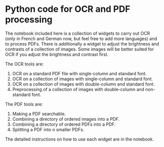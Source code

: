 # Python code for OCR and PDF processing

The notebook included here is a collection of widgets to carry out OCR (only in French and German now, but feel free to add more languages) and to process PDFs. There is additionally a widget to adjust the brightness and contrasts of a collection of images. Some images will be better suited for OCR if you adjust the brightness and contrast first.

The OCR tools are:

1. OCR on a standard PDF file with single-column and standard font.
2. OCR on a collection of images with single-column and standard font.
3. OCR on a collection of images with double-column and standard font.
4. Preprocessing of a collection of images with double-column and non-standard font.

The PDF tools are:

1. Making a PDF searchable.
2. Combining a directory of ordered images into a PDF.
3. Combining a directory of ordered PDFs into a PDF.
4. Splitting a PDF into n smaller PDFs.

The detailed instructions on how to use each widget are in the notebook.
